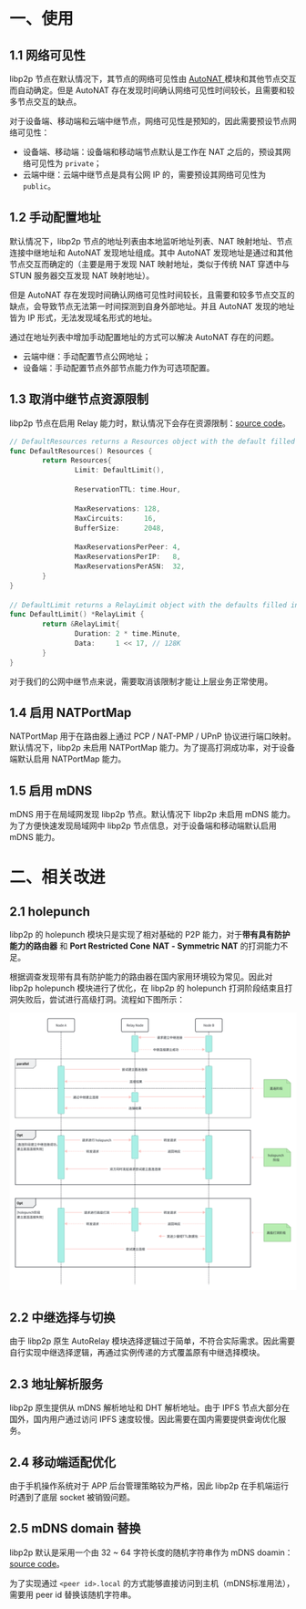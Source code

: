 # 一、使用

## 1.1 网络可见性

libp2p 节点在默认情况下，其节点的网络可见性由 [AutoNAT ](https://docs.libp2p.io/concepts/nat/autonat/)模块和其他节点交互而自动确定。但是 AutoNAT 存在发现时间确认网络可见性时间较长，且需要和较多节点交互的缺点。

对于设备端、移动端和云端中继节点，网络可见性是预知的，因此需要预设节点网络可见性：

- 设备端、移动端：设备端和移动端节点默认是工作在 NAT 之后的，预设其网络可见性为 `private`；
- 云端中继：云端中继节点是具有公网 IP 的，需要预设其网络可见性为 `public`。

## 1.2 手动配置地址

默认情况下，libp2p 节点的地址列表由本地监听地址列表、NAT 映射地址、节点连接中继地址和 AutoNAT 发现地址组成。其中 AutoNAT 发现地址是通过和其他节点交互而确定的（主要是用于发现 NAT 映射地址，类似于传统 NAT 穿透中与 STUN 服务器交互发现 NAT 映射地址）。

但是 AutoNAT 存在发现时间确认网络可见性时间较长，且需要和较多节点交互的缺点，会导致节点无法第一时间探测到自身外部地址。并且 AutoNAT 发现的地址皆为 IP 形式，无法发现域名形式的地址。

 通过在地址列表中增加手动配置地址的方式可以解决 AutoNAT 存在的问题。

- 云端中继：手动配置节点公网地址；
- 设备端：手动配置节点外部节点能力作为可选项配置。

## 1.3 取消中继节点资源限制

libp2p 节点在启用 Relay 能力时，默认情况下会存在资源限制：[source code](https://github.com/libp2p/go-libp2p/blob/76b266558bb77d71106788f68931ce1ad0adf38a/p2p/protocol/circuitv2/relay/resources.go#L44)。

```Go
// DefaultResources returns a Resources object with the default filled in.
func DefaultResources() Resources {
        return Resources{
                Limit: DefaultLimit(),

                ReservationTTL: time.Hour,

                MaxReservations: 128,
                MaxCircuits:     16,
                BufferSize:      2048,

                MaxReservationsPerPeer: 4,
                MaxReservationsPerIP:   8,
                MaxReservationsPerASN:  32,
        }
}

// DefaultLimit returns a RelayLimit object with the defaults filled in.
func DefaultLimit() *RelayLimit {
        return &RelayLimit{
                Duration: 2 * time.Minute,
                Data:     1 << 17, // 128K
        }
}
```

对于我们的公网中继节点来说，需要取消该限制才能让上层业务正常使用。

## 1.4 启用 NATPortMap

NATPortMap 用于在路由器上通过 PCP / NAT-PMP / UPnP 协议进行端口映射。默认情况下，libp2p 未启用 NATPortMap 能力。为了提高打洞成功率，对于设备端默认启用 NATPortMap 能力。

## 1.5 启用 mDNS

mDNS 用于在局域网发现 libp2p 节点。默认情况下 libp2p 未启用 mDNS 能力。为了方便快速发现局域网中 libp2p 节点信息，对于设备端和移动端默认启用 mDNS 能力。

# 二、相关改进

## 2.1 holepunch

libp2p 的 holepunch 模块只是实现了相对基础的 P2P 能力，对于**带有具有防护能力的路由器** 和 **Port Restricted Cone** **NAT** **- Symmetric NAT** 的打洞能力不足。

根据调查发现带有具有防护能力的路由器在国内家用环境较为常见。因此对 libp2p holepunch 模块进行了优化，在 libp2p 的 holepunch 打洞阶段结束且打洞失败后，尝试进行高级打洞。流程如下图所示：

![image.png](https://raw.githubusercontent.com/wlynxg/pic/main/2025/06/01/20250601-145742.png)

## 2.2 中继选择与切换

由于 libp2p 原生 AutoRelay 模块选择逻辑过于简单，不符合实际需求。因此需要自行实现中继选择逻辑，再通过实例传递的方式覆盖原有中继选择模块。

## 2.3 地址解析服务

libp2p 原生提供从 mDNS 解析地址和 DHT 解析地址。由于 IPFS 节点大部分在国外，国内用户通过访问 IPFS 速度较慢。因此需要在国内需要提供查询优化服务。

## 2.4 移动端适配优化

由于手机操作系统对于 APP 后台管理策略较为严格，因此 libp2p 在手机端运行时遇到了底层 socket 被销毁问题。

## 2.5 mDNS domain 替换

libp2p 默认是采用一个由 32 ~ 64 字符长度的随机字符串作为 mDNS doamin：[source code](https://github.com/libp2p/go-libp2p/blob/76b266558bb77d71106788f68931ce1ad0adf38a/p2p/discovery/mdns/mdns.go#L60)。

为了实现通过 `<peer id>.local` 的方式能够直接访问到主机（mDNS标准用法），需要用 peer id 替换该随机字符串。